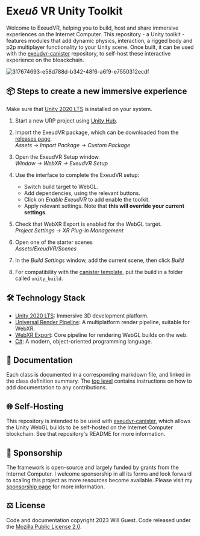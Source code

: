 # Ex*euδ* VR Unity Toolkit 

Welcome to ExeudVR, helping you to build, host and share immersive experiences on the Internet Computer. This repository - a Unity toolkit - features modules that add dynamic physics, interaction, a rigged body and p2p multiplayer functionality to your Unity scene. Once built, it can be used with the [exeudvr-canister](https://github.com/willguest/exeudvr-canister) repository, to self-host these interactive experience on the bloackchain.

![317674693-e58d788d-b342-48f6-a6f9-e7550312ecdf](https://github.com/user-attachments/assets/b32d8473-7156-4d29-889f-b8266fd54508)

## 📦 Steps to create a new immersive experience

Make sure that [Unity 2020 LTS](https://unity.com/releases/editor/archive#download-archive-2020) is installed on your system.

1) Start a new URP project using [Unity Hub](https://unity.com/download).

2) Import the ExeudVR package, which can be downloaded from the [releases page](https://github.com/willguest/ExeudVR/releases). \
*Assets → Import Package → Custom Package*

3) Open the ExeudVR Setup window. \
*Window → WebXR → ExeudVR Setup*

4) Use the interface to complete the ExeudVR setup:

   - Switch build target to WebGL.
   - Add dependencies, using the relevant buttons.
   - Click on *Enable ExeudVR* to add enable the toolkit.
   - Apply relevant settings. Note that **this will override your current settings**.

5) Check that WebXR Export is enabled for the WebGL target. \
*Project Settings → XR Plug-in Management*

6) Open one of the starter scenes \
*Assets/ExeudVR/Scenes*

7) In the *Build Settings* window, add the current scene, then click *Build*

8) For compatibility with the [canister template](https://github.com/willguest/exeudvr-canister), put the build in a folder called `unity_build`.


## 🛠️ Technology Stack
- [Unity 2020 LTS](https://unity.com/releases/programmer-features/2020-lts-tier2-features): Immersive 3D development platform.
- [Universal Render Pipeline](https://unity.com/srp/universal-render-pipeline): A multiplatform render pipeline, suitable for WebXR.
- [WebXR Export](https://github.com/De-Panther/unity-webxr-export/): Core pipeline for rendering WebGL builds on the web.
- [C#](https://learn.microsoft.com/en-us/dotnet/csharp/): A modern, object-oriented programming language.


## 📄 Documentation

Each class is documented in a corresponding markdown file, and linked in the class definition summary. The [top level](https://github.com/willguest/ExeudVR/tree/develop/Documentation) contains instructions on how to add documentation to any contributions.


## 🌐 Self-Hosting

This repository is intended to be used with [exeudvr-canister](https://github.com/willguest/exeudvr-canister), which allows the Unity WebGL builds to be self-hosted on the Internet Computer blockchain. See that repository's README for more information.


## 💛 Sponsorship

The framework is open-source and largely funded by grants from the Internet Computer. I welcome sponsorship in all its forms and look forward to scaling this project as more resources become available. Please visit my [sponsorship page](https://github.com/sponsors/willguest) for more information.


## ⚖️ License

Code and documentation copyright 2023 Will Guest. Code released under the [Mozilla Public License 2.0](https://www.mozilla.org/en-US/MPL/2.0/FAQ/).

